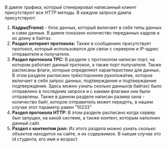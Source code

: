 В дампе трафика, который сгенерировал написанный клиент присутствуют все HTTP методы.
В каждом запросе дампа присутствуют:
  1. **Кадры(Frame)** - блок данных, который включает в себя типы данных и сами данные. В дампе показано количество переданных кадров и их длину в байтах.
  2. **Раздел интернет протокола:** Также в сообщениях присутствует протокол, который использовался для связи с сервером и IP-адрес отправителя и получателя.
  3. **Раздел протокола TPC:** В разделе с протоколом написан порт, на котором работает данный протокол, а также порт получателя. Также расписаны флаги, которые определяют характеристики для данных. В этом разделе расписано трёхстороннее рукопожатие, которое включает в себя запрос данных, подтверждение и подтверждение подтверждения. Здесь можно узнать сколько данных(в байтах) было отправлено в последнем запросе и с какими флагами они были отправлены. Также в данном разделе написан размер окна - количество байт, которое отправитель может передпть, в нашем случае этот параметр равен "10233"
  4. **Раздел протокола HTTP:** В этом разделе расписано когда сервер был запущен, на какой системе, а также контент, которым наполнен данный сайт. 
  5. **Раздел с контентом json:** Из этого раздела можно узнать сколько объектов находится на сайте, и их содержимое. В наешм случае это id студента, его имя и возраст.
